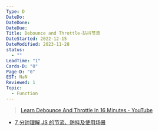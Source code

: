 ```yaml
---
Type: D
DateDo: 
DateDone: 
DateDue: 
Title: Debounce and Throttle-防抖节流
DateStarted: 2022-12-15
DateModified: 2023-11-28
status:
  - ""
LeadTime: "1"
Cards-D: "0"
Page-D: "0"
EST: NaN
Reviewed: 1
Topic:
  - Function
---
```


> [Learn Debounce And Throttle In 16 Minutes - YouTube](https://www.youtube.com/watch?v=cjIswDCKgu0)

- [7 分钟理解 JS 的节流、防抖及使用场景](https://juejin.cn/post/6844903669389885453 "https://juejin.cn/post/6844903669389885453")
